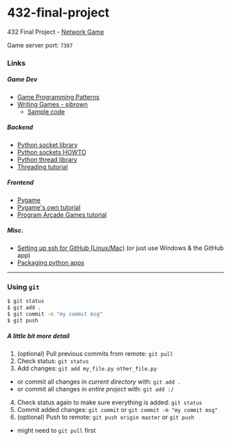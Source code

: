432-final-project
=================

432 Final Project - [Network Game](https://canvas.uw.edu/courses/895740/assignments/2435056)

Game server port: `7307`

### Links
##### Game Dev
- [Game Programming Patterns](http://gameprogrammingpatterns.com/)
- [Writing Games - sjbrown](http://ezide.com/games/writing-games.html)
  - [Sample code](https://github.com/sjbrown/writing_games_tutorial)

##### Backend
- [Python socket library](https://docs.python.org/2/library/socket.html)
- [Python sockets HOWTO](https://docs.python.org/2/howto/sockets.html#socket-howto)
- [Python thread library](https://docs.python.org/2/library/threading.html)
- [Threading tutorial](http://www.tutorialspoint.com/python/python_multithreading.htm)

##### Frontend
- [Pygame](http://www.pygame.org/news.html)
- [Pygame's own tutorial](http://www.pygame.org/docs/tut/tom/MakeGames.html)
- [Program Arcade Games tutorial](http://programarcadegames.com)

##### Misc.
- [Setting up ssh for GitHub (Linux/Mac)](https://help.github.com/articles/generating-ssh-keys) (or just use Windows & the GitHub app)
- [Packaging python apps](https://www.digitalocean.com/community/articles/how-to-package-and-distribute-python-applications)

---

### Using `git`

``` sh
$ git status
$ git add .
$ git commit -m "my commit msg"
$ git push
```
##### A little bit more detail

1. (optional) Pull previous commits from remote: `git pull`
2. Check status: `git status`
3. Add changes: `git add my_file.py other_file.py`
  - or commit all changes in *current directory* with: `git add .`  
  - or commit all changes in *entire project* with: `git add :/`
4. Check status again to make sure everything is added: `git status`
5. Commit added changes: `git commit` or `git commit -m "my commit msg"`
6. (optional) Push to remote: `git push origin master` or `git push`
  - might need to `git pull` first
